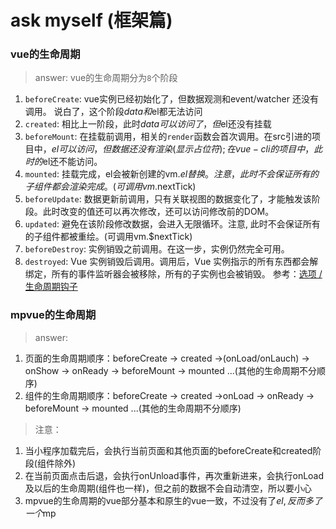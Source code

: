 # ask myself (框架篇)

### vue的生命周期
> answer: vue的生命周期分为`8`个阶段
1. `beforeCreate`: vue实例已经初始化了，但数据观测和event/watcher 还没有调用。
说白了，这个阶段$data和$el都无法访问
2. `created`: 相比上一阶段，此时$data可以访问了，但$el还没有挂载
3. `beforeMount`: 在挂载前调用，相关的`render`函数会首次调用。在src引进的项目中，$el可以访问，但数据还没有
渲染(显示占位符); 在vue-cli的项目中，此时的$el还不能访问。
4. `mounted`: 挂载完成，el会被新创建的vm.$el替换。注意，此时不会保证所有的子组件都会渲染完成。(可调用vm.$nextTick)
5. `beforeUpdate`: 数据更新前调用，只有关联视图的数据变化了，才能触发该阶段。此时改变的值还可以再次修改，还可以访问修改前的DOM。
6. `updated`: 避免在该阶段修改数据，会进入无限循环。注意, 此时不会保证所有的子组件都被重绘。(可调用vm.$nextTick)
7. `beforeDestroy`: 实例销毁之前调用。在这一步，实例仍然完全可用。
8. `destroyed`: Vue 实例销毁后调用。调用后，Vue 实例指示的所有东西都会解绑定，所有的事件监听器会被移除，所有的子实例也会被销毁。
参考：[选项 / 生命周期钩子](https://cn.vuejs.org/v2/api/#%E9%80%89%E9%A1%B9-%E7%94%9F%E5%91%BD%E5%91%A8%E6%9C%9F%E9%92%A9%E5%AD%90)

### mpvue的生命周期
> answer: 
1. 页面的生命周期顺序：beforeCreate -> created ->(onLoad/onLauch) -> onShow -> onReady 
-> beforeMount -> mounted ...(其他的生命周期不分顺序)
2. 组件的生命周期顺序：beforeCreate -> created ->onLoad -> onReady 
-> beforeMount -> mounted ...(其他的生命周期不分顺序)


> 注意：
1. 当小程序加载完后，会执行当前页面和其他页面的beforeCreate和created阶段(组件除外)
2. 在当前页面点击后退，会执行onUnload事件，再次重新进来，会执行onLoad及以后的生命周期(组件也一样)，但之前的数据不会自动清空，所以要小心
3. mpvue的生命周期的vue部分基本和原生的vue一致，不过没有了$el,反而多了一个$mp


